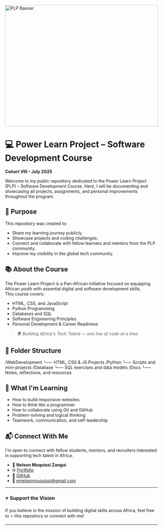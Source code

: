 <img src="https://github.com/user-attachments/assets/9738f454-eb4d-4331-ac29-0e0a320b5739" alt="PLP Banner" style="width:100%; height:400px; object-fit:cover;"/>

# 💻 Power Learn Project – Software Development Course  
**Cohort VIII – July 2025**

Welcome to my public repository dedicated to the Power Learn Project (PLP) – Software Development Course. Here, I will be documenting and showcasing all projects, assignments, and personal improvements throughout the program.

## 🎯 Purpose
This repository was created to:
- Share my learning journey publicly.
- Showcase projects and coding challenges.
- Connect and collaborate with fellow learners and mentors from the PLP community.
- Improve my visibility in the global tech community.

## 📚 About the Course
The Power Learn Project is a Pan-African initiative focused on equipping African youth with essential digital and software development skills.  
This course covers:
- HTML, CSS, and JavaScript
- Python Programming
- Databases and SQL
- Software Engineering Principles
- Personal Development & Career Readiness

> 🌍 *Building Africa's Tech Talent — one line of code at a time.*

## 📂 Folder Structure

/WebDevelopment
└── HTML, CSS & JS Projects
/Python
└── Scripts and mini-projects
/Database
└── SQL exercises and data models
/Docs
└── Notes, reflections, and resources


## 🧠 What I'm Learning
- How to build responsive websites
- How to think like a programmer
- How to collaborate using Git and GitHub
- Problem-solving and logical thinking
- Teamwork, communication, and self-leadership

## 📬 Connect With Me
I'm open to connect with fellow students, mentors, and recruiters interested in supporting tech talent in Africa.

- 👤 **Nelson Muquissi Zangui**
- 🌐 [Portfolio](https://nelsonmuquissi.github.io/profile)
- 🐙 [GitHub](https://github.com/NelsonMuquissi)
- 📧 emelsonmuquissi@gmail.com

---

### ⭐️ Support the Vision
If you believe in the mission of building digital skills across Africa, feel free to ⭐️ this repository or connect with me!

---
